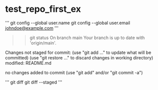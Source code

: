 # test_repo_first_ex
'''
git config --global user.name
git config --global user.email johndoe@example.com
'''

>> git status 
On branch main
Your branch is up to date with 'origin/main'.

Changes not staged for commit:
  (use "git add <file>..." to update what will be committed)
  (use "git restore <file>..." to discard changes in working directory)
        modified:   README.md

no changes added to commit (use "git add" and/or "git commit -a")

'''
git diff
git diff --staged
'''
